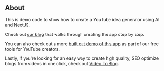 ## About

This is demo code to show how to create a YouTube idea generator using AI and NextJS.

Check out [our blog](https://www.videotoblog.ai/blog/create-youtube-video-idea-generator-with-AI-using-NextJS) that walks through creating the app step by step.

You can also check out a more [built out demo of this app](https://www.videotoblog.ai/tools/free-youtube-video-ideas-generator) as part of our free tools for YouTube creators.

Lastly, if you're looking for an easy way to create high quality, SEO optimize blogs from videos in one click, check out [Video To Blog](https://www.videoToBlog.ai).
